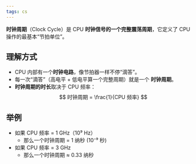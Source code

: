 ```yaml
---
tags: cs
---
```

**时钟周期**（Clock Cycle）是 CPU **时钟信号的一个完整震荡周期**，它定义了 CPU 操作的最基本“节拍单位”。

## 理解方式

- CPU 内部有一个**时钟电路**，像节拍器一样不停“滴答”。
- 每一次“滴答”（高电平 + 低电平算一个完整周期）就是一个 **时钟周期**。
- **时钟周期的时长**取决于 CPU 频率：
$$
时钟周期 = \frac{1}{CPU 频率}
$$
## 举例
- 如果 CPU 频率 = 1 GHz（10⁹ Hz）
    - 那么一个时钟周期 = 1 纳秒 (10⁻⁹ 秒)
- 如果 CPU 频率 = 3 GHz
    - 那么一个时钟周期 ≈ 0.33 纳秒